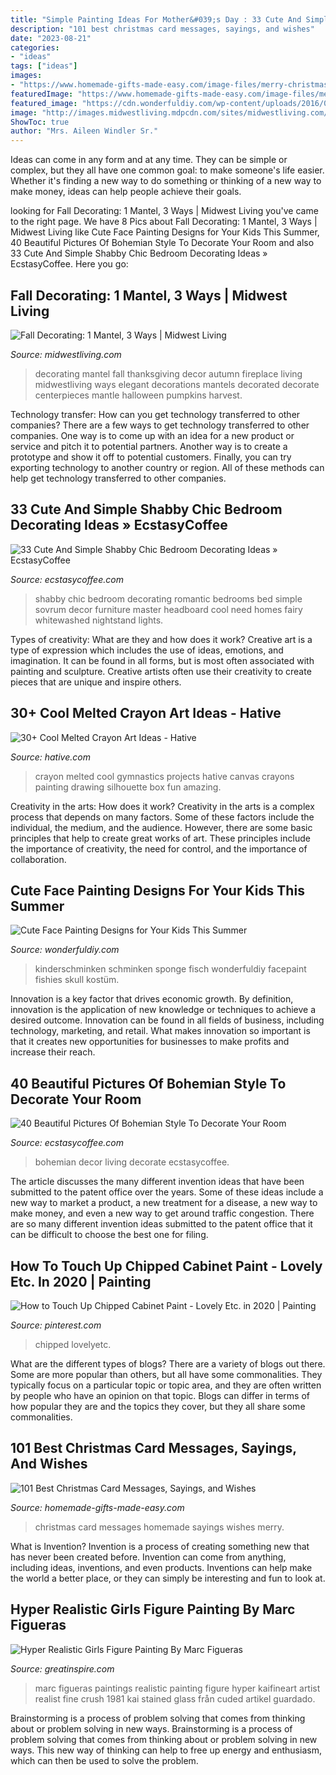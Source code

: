 ```yaml
---
title: "Simple Painting Ideas For Mother&#039;s Day : 33 Cute And Simple Shabby Chic Bedroom Decorating Ideas » Ecstasycoffee"
description: "101 best christmas card messages, sayings, and wishes"
date: "2023-08-21"
categories:
- "ideas"
tags: ["ideas"]
images:
- "https://www.homemade-gifts-made-easy.com/image-files/merry-christmas-images-misc-home-heart-matthews-600x900.jpg"
featuredImage: "https://www.homemade-gifts-made-easy.com/image-files/merry-christmas-images-misc-home-heart-matthews-600x900.jpg"
featured_image: "https://cdn.wonderfuldiy.com/wp-content/uploads/2016/06/Little-fishies.jpg"
image: "http://images.midwestliving.mdpcdn.com/sites/midwestliving.com/files/styles/slide/public/102318942_0.jpg?itok=o3FwEeIy"
ShowToc: true
author: "Mrs. Aileen Windler Sr."
---
```



Ideas can come in any form and at any time. They can be simple or complex, but they all have one common goal: to make someone's life easier. Whether it's finding a new way to do something or thinking of a new way to make money, ideas can help people achieve their goals.

	

		
looking for Fall Decorating: 1 Mantel, 3 Ways | Midwest Living you've came to the right page. We have 8 Pics about Fall Decorating: 1 Mantel, 3 Ways | Midwest Living like Cute Face Painting Designs for Your Kids This Summer, 40 Beautiful Pictures Of Bohemian Style To Decorate Your Room and also 33 Cute And Simple Shabby Chic Bedroom Decorating Ideas » EcstasyCoffee. Here you go:
		
    
## Fall Decorating: 1 Mantel, 3 Ways | Midwest Living

<img loading=lazy src="http://images.midwestliving.mdpcdn.com/sites/midwestliving.com/files/styles/slide/public/102318942_0.jpg?itok=o3FwEeIy" onerror="this.onerror=null;this.src='https://tse1.mm.bing.net/th?id=OIP.xyHV_eG6QfrmY65SUOjlBAHaKr&amp;pid=15.1';" alt="Fall Decorating: 1 Mantel, 3 Ways | Midwest Living">

_Source: midwestliving.com_

>decorating mantel fall thanksgiving decor autumn fireplace living midwestliving ways elegant decorations mantels decorated decorate centerpieces mantle halloween pumpkins harvest. 

	

Technology transfer: How can you get technology transferred to other companies?
There are a few ways to get technology transferred to other companies. One way is to come up with an idea for a new product or service and pitch it to potential partners. Another way is to create a prototype and show it off to potential customers. Finally, you can try exporting technology to another country or region. All of these methods can help get technology transferred to other companies.

    
## 33 Cute And Simple Shabby Chic Bedroom Decorating Ideas » EcstasyCoffee

<img loading=lazy src="https://i2.wp.com/www.ecstasycoffee.com/wp-content/uploads/2016/08/Romantic-Shabby-Chic-Bedroom-With-Fairy-Lights-Over-Headboard-And-Whitewashed-Nightstand.jpg?resize=600%2C911" onerror="this.onerror=null;this.src='https://tse1.mm.bing.net/th?id=OIP.gZc-dYGaaEyKx_GjX-qc_gHaLP&amp;pid=15.1';" alt="33 Cute And Simple Shabby Chic Bedroom Decorating Ideas » EcstasyCoffee">

_Source: ecstasycoffee.com_

>shabby chic bedroom decorating romantic bedrooms bed simple sovrum decor furniture master headboard cool need homes fairy whitewashed nightstand lights. 

	

Types of creativity: What are they and how does it work?
Creative art is a type of expression which includes the use of ideas, emotions, and imagination. It can be found in all forms, but is most often associated with painting and sculpture. Creative artists often use their creativity to create pieces that are unique and inspire others.

    
## 30+ Cool Melted Crayon Art Ideas - Hative

<img loading=lazy src="http://hative.com/wp-content/uploads/2014/04/melted-crayon-art/10-gymnastics.jpg" onerror="this.onerror=null;this.src='https://tse2.mm.bing.net/th?id=OIP.znXxIh5UvBw51Ktxt235XgHaJ4&amp;pid=15.1';" alt="30+ Cool Melted Crayon Art Ideas - Hative">

_Source: hative.com_

>crayon melted cool gymnastics projects hative canvas crayons painting drawing silhouette box fun amazing. 

	

Creativity in the arts: How does it work?
Creativity in the arts is a complex process that depends on many factors. Some of these factors include the individual, the medium, and the audience. However, there are some basic principles that help to create great works of art. These principles include the importance of creativity, the need for control, and the importance of collaboration.

    
## Cute Face Painting Designs For Your Kids This Summer

<img loading=lazy src="https://cdn.wonderfuldiy.com/wp-content/uploads/2016/06/Little-fishies.jpg" onerror="this.onerror=null;this.src='https://tse2.mm.bing.net/th?id=OIP.NKrrbcZalw4M5gUTXnUmMgHaJ4&amp;pid=15.1';" alt="Cute Face Painting Designs for Your Kids This Summer">

_Source: wonderfuldiy.com_

>kinderschminken schminken sponge fisch wonderfuldiy facepaint fishies skull kostüm. 

	

Innovation is a key factor that drives economic growth. By definition, innovation is the application of new knowledge or techniques to achieve a desired outcome. Innovation can be found in all fields of business, including technology, marketing, and retail. What makes innovation so important is that it creates new opportunities for businesses to make profits and increase their reach.

    
## 40 Beautiful Pictures Of Bohemian Style To Decorate Your Room

<img loading=lazy src="https://i1.wp.com/www.ecstasycoffee.com/wp-content/uploads/2016/10/Bohemian-Living-Room-Designs-22.jpg" onerror="this.onerror=null;this.src='https://tse1.mm.bing.net/th?id=OIP.PBDs9qsCahfs_FTGZSj0VwHaJ_&amp;pid=15.1';" alt="40 Beautiful Pictures Of Bohemian Style To Decorate Your Room">

_Source: ecstasycoffee.com_

>bohemian decor living decorate ecstasycoffee. 

	

The article discusses the many different invention ideas that have been submitted to the patent office over the years. Some of these ideas include a new way to market a product, a new treatment for a disease, a new way to make money, and even a new way to get around traffic congestion. There are so many different invention ideas submitted to the patent office that it can be difficult to choose the best one for filing.

    
## How To Touch Up Chipped Cabinet Paint - Lovely Etc. In 2020 | Painting

<img loading=lazy src="https://i.pinimg.com/736x/58/89/69/58896990f20b9232aed49792ec76009b.jpg" onerror="this.onerror=null;this.src='https://tse3.mm.bing.net/th?id=OIP.JjWpGTumANiODeEUK52BowHaKe&amp;pid=15.1';" alt="How to Touch Up Chipped Cabinet Paint - Lovely Etc. in 2020 | Painting">

_Source: pinterest.com_

>chipped lovelyetc. 

	

What are the different types of blogs?
There are a variety of blogs out there. Some are more popular than others, but all have some commonalities. They typically focus on a particular topic or topic area, and they are often written by people who have an opinion on that topic. Blogs can differ in terms of how popular they are and the topics they cover, but they all share some commonalities.

    
## 101 Best Christmas Card Messages, Sayings, And Wishes

<img loading=lazy src="https://www.homemade-gifts-made-easy.com/image-files/merry-christmas-images-misc-home-heart-matthews-600x900.jpg" onerror="this.onerror=null;this.src='https://tse2.mm.bing.net/th?id=OIP.YfqIY7dbMgp4Z74f3v3MIgHaLH&amp;pid=15.1';" alt="101 Best Christmas Card Messages, Sayings, and Wishes">

_Source: homemade-gifts-made-easy.com_

>christmas card messages homemade sayings wishes merry. 

	

What is Invention?
Invention is a process of creating something new that has never been created before. Invention can come from anything, including ideas, inventions, and even products. Inventions can help make the world a better place, or they can simply be interesting and fun to look at.

    
## Hyper Realistic Girls Figure Painting By Marc Figueras

<img loading=lazy src="https://greatinspire.com/wp-content/uploads/2016/07/Hyper-Realistic-Girls-Figure-Painting-By-Marc-Figueras-20.jpg" onerror="this.onerror=null;this.src='https://tse1.mm.bing.net/th?id=OIP.i3P2-YPe2y6Gr1qtdwFYEQHaLZ&amp;pid=15.1';" alt="Hyper Realistic Girls Figure Painting By Marc Figueras">

_Source: greatinspire.com_

>marc figueras paintings realistic painting figure hyper kaifineart artist realist fine crush 1981 kai stained glass från cuded artikel guardado. 

	

Brainstorming is a process of problem solving that comes from thinking about or problem solving in new ways.
Brainstorming is a process of problem solving that comes from thinking about or problem solving in new ways. This new way of thinking can help to free up energy and enthusiasm, which can then be used to solve the problem.

